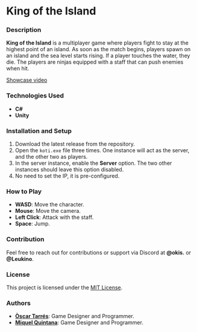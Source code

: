 # King of the Island

### Description
**King of the Island** is a multiplayer game where players fight to stay at the highest point of an island. As soon as the match begins, players spawn on an island and the sea level starts rising. If a player touches the water, they die. The players are ninjas equipped with a staff that can push enemies when hit.

[Showcase video](https://www.youtube.com/watch?v=bEm4sebyaCE)

### Technologies Used
- **C#**
- **Unity**

### Installation and Setup
1. Download the latest release from the repository.
2. Open the `koti.exe` file three times. One instance will act as the server, and the other two as players.
3. In the server instance, enable the **Server** option. The two other instances should leave this option disabled.
4. No need to set the IP, it is pre-configured.

### How to Play
- **WASD**: Move the character.
- **Mouse**: Move the camera.
- **Left Click**: Attack with the staff.
- **Space**: Jump.

### Contribution
Feel free to reach out for contributions or support via Discord at **@okis.** or **@Leukino**.

### License
This project is licensed under the [MIT License](https://github.com/carlosarnau/King-of-the-Island/blob/main/LICENSE).

### Authors
- **[Òscar Tarrés](https://github.com/oscarta3)**: Game Designer and Programmer.
- **[Miquel Quintana](https://github.com/leukino)**: Game Designer and Programmer.
